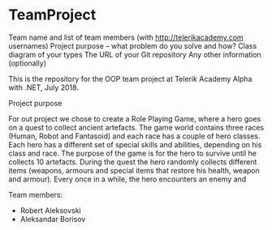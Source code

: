 # TeamProject

Team name and list of team members (with http://telerikacademy.com usernames)
Project purpose – what problem do you solve and how?
Class diagram of your types
The URL of your Git repository
Any other information (optionally)

This is the repository for the OOP team project at Telerik Academy Alpha with .NET, July 2018.

Project purpose

For out project we chose to create a Role Playing Game, where a hero goes on a quest to collect ancient artefacts. The game world contains three races (Human, Robot and Fantasoid) and each race has a couple of hero classes. Each hero has a different set of special skills and abilities, depending on his class and race. The purpose of the game is for the hero to survive until he collects 10 artefacts. During the quest the hero randomly collects different items (weapons, armours and special items that restore his health, weapon and armour). Every once in a while, the hero encounters an enemy and 

Team members:
- Robert Aleksovski
- Aleksandar Borisov